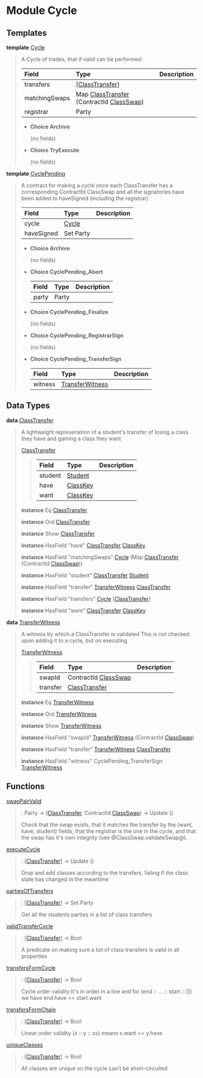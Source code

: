# <a name="module-cycle-6218"></a>Module Cycle

## Templates

<a name="type-cycle-cycle-39369"></a>**template** [Cycle](#type-cycle-cycle-39369)

> A Cycle of trades, that if valid can be performed
>
> | Field                                                                                                                       | Type                                                                                                                        | Description |
> | :-------------------------------------------------------------------------------------------------------------------------- | :-------------------------------------------------------------------------------------------------------------------------- | :---------- |
> | transfers                                                                                                                   | \[[ClassTransfer](#type-cycle-classtransfer-9450)\]                                                                         |  |
> | matchingSwaps                                                                                                               | Map [ClassTransfer](#type-cycle-classtransfer-9450) (ContractId [ClassSwap](ClassSwap.html#type-classswap-classswap-72105)) |  |
> | registrar                                                                                                                   | Party                                                                                                                       |  |
>
> * **Choice Archive**
>
>   (no fields)
>
> * **Choice TryExecute**
>
>   (no fields)

<a name="type-cycle-cyclepending-36783"></a>**template** [CyclePending](#type-cycle-cyclepending-36783)

> A contract for making a cycle once each
> ClassTransfer has a corresponding ContractId ClassSwap
> and all the signatories have been added to haveSigned
> (including the registrar)
>
> | Field                            | Type                             | Description |
> | :------------------------------- | :------------------------------- | :---------- |
> | cycle                            | [Cycle](#type-cycle-cycle-39369) |  |
> | haveSigned                       | Set Party                        |  |
>
> * **Choice Archive**
>
>   (no fields)
>
> * **Choice CyclePending\_Abort**
>
>   | Field | Type  | Description |
>   | :---- | :---- | :---------- |
>   | party | Party |  |
>
> * **Choice CyclePending\_Finalize**
>
>   (no fields)
>
> * **Choice CyclePending\_RegistrarSign**
>
>   (no fields)
>
> * **Choice CyclePending\_TransferSign**
>
>   | Field                                                | Type                                                 | Description |
>   | :--------------------------------------------------- | :--------------------------------------------------- | :---------- |
>   | witness                                              | [TransferWitness](#type-cycle-transferwitness-69795) |  |

## Data Types

<a name="type-cycle-classtransfer-9450"></a>**data** [ClassTransfer](#type-cycle-classtransfer-9450)

> A lightweight represenation of a student's
> transfer of losing a class they have and gaining
> a class they want
>
> <a name="constr-cycle-classtransfer-61329"></a>[ClassTransfer](#constr-cycle-classtransfer-61329)
>
> > | Field                                                        | Type                                                         | Description |
> > | :----------------------------------------------------------- | :----------------------------------------------------------- | :---------- |
> > | student                                                      | [Student](Data-Student.html#type-data-student-student-55208) |  |
> > | have                                                         | [ClassKey](Class.html#type-class-classkey-47315)             |  |
> > | want                                                         | [ClassKey](Class.html#type-class-classkey-47315)             |  |
>
> **instance** Eq [ClassTransfer](#type-cycle-classtransfer-9450)
>
> **instance** Ord [ClassTransfer](#type-cycle-classtransfer-9450)
>
> **instance** Show [ClassTransfer](#type-cycle-classtransfer-9450)
>
> **instance** HasField "have" [ClassTransfer](#type-cycle-classtransfer-9450) [ClassKey](Class.html#type-class-classkey-47315)
>
> **instance** HasField "matchingSwaps" [Cycle](#type-cycle-cycle-39369) (Map [ClassTransfer](#type-cycle-classtransfer-9450) (ContractId [ClassSwap](ClassSwap.html#type-classswap-classswap-72105)))
>
> **instance** HasField "student" [ClassTransfer](#type-cycle-classtransfer-9450) [Student](Data-Student.html#type-data-student-student-55208)
>
> **instance** HasField "transfer" [TransferWitness](#type-cycle-transferwitness-69795) [ClassTransfer](#type-cycle-classtransfer-9450)
>
> **instance** HasField "transfers" [Cycle](#type-cycle-cycle-39369) \[[ClassTransfer](#type-cycle-classtransfer-9450)\]
>
> **instance** HasField "want" [ClassTransfer](#type-cycle-classtransfer-9450) [ClassKey](Class.html#type-class-classkey-47315)

<a name="type-cycle-transferwitness-69795"></a>**data** [TransferWitness](#type-cycle-transferwitness-69795)

> A witness by which a ClassTransfer is validated
> This is not checked upon adding it to a cycle, but on executing
>
> <a name="constr-cycle-transferwitness-72100"></a>[TransferWitness](#constr-cycle-transferwitness-72100)
>
> > | Field                                                                 | Type                                                                  | Description |
> > | :-------------------------------------------------------------------- | :-------------------------------------------------------------------- | :---------- |
> > | swapId                                                                | ContractId [ClassSwap](ClassSwap.html#type-classswap-classswap-72105) |  |
> > | transfer                                                              | [ClassTransfer](#type-cycle-classtransfer-9450)                       |  |
>
> **instance** Eq [TransferWitness](#type-cycle-transferwitness-69795)
>
> **instance** Ord [TransferWitness](#type-cycle-transferwitness-69795)
>
> **instance** Show [TransferWitness](#type-cycle-transferwitness-69795)
>
> **instance** HasField "swapId" [TransferWitness](#type-cycle-transferwitness-69795) (ContractId [ClassSwap](ClassSwap.html#type-classswap-classswap-72105))
>
> **instance** HasField "transfer" [TransferWitness](#type-cycle-transferwitness-69795) [ClassTransfer](#type-cycle-classtransfer-9450)
>
> **instance** HasField "witness" CyclePending\_TransferSign [TransferWitness](#type-cycle-transferwitness-69795)

## Functions

<a name="function-cycle-swappairvalid-79994"></a>[swapPairValid](#function-cycle-swappairvalid-79994)

> : Party -\> ([ClassTransfer](#type-cycle-classtransfer-9450), ContractId [ClassSwap](ClassSwap.html#type-classswap-classswap-72105)) -\> Update ()
>
> Check that the swap exists, that it matches the transfer by the (want, have,
> student) fields, that the registrar is the one in the cycle, and that the swap
> has it's own integrity (see @ClassSwap.validateSwap@).

<a name="function-cycle-executecycle-47293"></a>[executeCycle](#function-cycle-executecycle-47293)

> : \[[ClassTransfer](#type-cycle-classtransfer-9450)\] -\> Update ()
>
> Drop and add classes according to the transfers,
> failing if the class state has changed in the meantime

<a name="function-cycle-partiesoftransfers-3799"></a>[partiesOfTransfers](#function-cycle-partiesoftransfers-3799)

> : \[[ClassTransfer](#type-cycle-classtransfer-9450)\] -\> Set Party
>
> Get all the students parties in a list of class transfers

<a name="function-cycle-validtransfercycle-2329"></a>[validTransferCycle](#function-cycle-validtransfercycle-2329)

> : \[[ClassTransfer](#type-cycle-classtransfer-9450)\] -\> Bool
>
> A predicate on making sure a list of class transfers is valid
> in all properties

<a name="function-cycle-transfersformcycle-28314"></a>[transfersFormCycle](#function-cycle-transfersformcycle-28314)

> : \[[ClassTransfer](#type-cycle-classtransfer-9450)\] -\> Bool
>
> Cycle order validity
> It's in order in a line and for (end :: ... :: start :: [])
> we have end.have == start.want

<a name="function-cycle-transfersformchain-73223"></a>[transfersFormChain](#function-cycle-transfersformchain-73223)

> : \[[ClassTransfer](#type-cycle-classtransfer-9450)\] -\> Bool
>
> Linear order validity
> (x :: y :: xs) means x.want == y.have

<a name="function-cycle-uniqueclasses-83500"></a>[uniqueClasses](#function-cycle-uniqueclasses-83500)

> : \[[ClassTransfer](#type-cycle-classtransfer-9450)\] -\> Bool
>
> All classes are unique so the cycle can't be
> short-circuited
